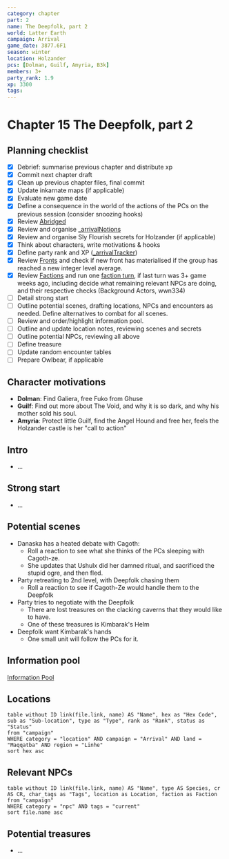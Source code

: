 ```yaml
---
category: chapter
part: 2
name: The Deepfolk, part 2
world: Latter Earth
campaign: Arrival
game_date: 3877.6F1
season: winter
location: Holzander
pcs: [Dolman, Guilf, Amyria, B3k]
members: 3+
party_rank: 1.9
xp: 3300
tags: 
---
```


# Chapter 15 The Deepfolk, part 2

## Planning checklist

- [x] Debrief: summarise previous chapter and distribute xp
- [x] Commit next chapter draft
- [x] Clean up previous chapter files, final commit
- [x] Update inkarnate maps (if applicable)
- [x] Evaluate new game date
- [x] Define a consequence in the world of the actions of the PCs on the previous session (consider snoozing hooks)
- [x] Review [Abridged](../context/abridged.md)
- [x] Review and organise [_arrivalNotions](campaign/arrival/_arrivalNotions.md)
- [x] Review and organise Sly Flourish secrets for Holzander (if applicable)
- [x] Think about characters, write motivations & hooks
- [x] Define party rank and XP ([_arrivalTracker](../_arrivalTracker.md))
- [x] Review [Fronts](../factions/_fronts.md) and check if new front has materialised if the group has reached a new integer level average.
- [x] Review [Factions](../factions/_factionGame.md) and run one [faction turn](../../../rules/factionRules.md), if last turn was 3+ game weeks ago, including decide what remaining relevant NPCs are doing, and their respective checks (Background Actors, wwn334)
- [ ] Detail strong start
- [ ] Outline potential scenes, drafting locations, NPCs and encounters as needed. Define alternatives to combat for all scenes.
- [ ] Review and order/highlight information pool.
- [ ] Outline and update location notes, reviewing scenes and secrets
- [ ] Outline potential NPCs, reviewing all above
- [ ] Define treasure
- [ ] Update random encounter tables
- [ ] Prepare Owlbear, if applicable

## Character motivations

- **Dolman**: Find Galiera, free Fuko from Ghuse
- **Guilf**: Find out more about The Void, and why it is so dark, and why his mother sold his soul.
- **Amyria**: Protect little Guilf, find the Angel Hound and free her, feels the Holzander castle is her "call to action"

## Intro

- ...

## Strong start

- ...

## Potential scenes

- Danaska has a heated debate with Cagoth:
	- Roll a reaction to see what she thinks of the PCs sleeping with Cagoth-ze.
	- She updates that Ushulx did her damned ritual, and sacrificed the stupid ogre, and then fled.
- Party retreating to 2nd level, with Deepfolk chasing them
	- Roll a reaction to see if Cagoth-Ze would handle them to the Deepfolk
- Party tries to negotiate with the Deepfolk
	- There are lost treasures on the clacking caverns that they would like to have.
	- One of these treasures is Kimbarak's Helm
- Deepfolk want Kimbarak's hands
	- One small unit will follow the PCs for it.

## Information pool

[Information Pool](../_informationPool.md)

## Locations

```dataview
table without ID link(file.link, name) AS "Name", hex as "Hex Code", sub as "Sub-location", type as "Type", rank as "Rank", status as "Status"
from "campaign"
WHERE category = "location" AND campaign = "Arrival" AND land = "Maqqatba" AND region = "Linhe"
sort hex asc
```

## Relevant NPCs

```dataview
table without ID link(file.link, name) AS "Name", type AS Species, cr AS CR, char_tags as "Tags", location as Location, faction as Faction
from "campaign"
WHERE category = "npc" AND tags = "current"
sort file.name asc
```

## Potential treasures

- ...
